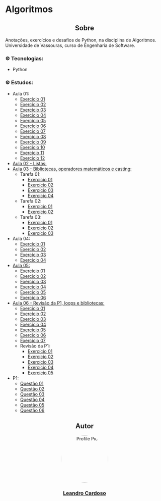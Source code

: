 # Algoritmos

<div align="center">
    <h2>Sobre</h2>
</div>

Anotações, exercícios e desafios de Python, na disciplina de Algoritmos.<br>
Universidade de Vassouras, curso de Engenharia de Software.<br>

### ⚙️ Tecnologias:
* Python

### ⚙️ Estudos:
* Aula 01:
    * [Exercício 01](https://github.com/Leandro-Cardoso/STUDY-Vassouras-Algoritmos/blob/main/aula01/exercicio01.py)
    * [Exercício 02](https://github.com/Leandro-Cardoso/STUDY-Vassouras-Algoritmos/blob/main/aula01/exercicio02.py)
    * [Exercício 03](https://github.com/Leandro-Cardoso/STUDY-Vassouras-Algoritmos/blob/main/aula01/exercicio03.py)
    * [Exercício 04](https://github.com/Leandro-Cardoso/STUDY-Vassouras-Algoritmos/blob/main/aula01/exercicio04.py)
    * [Exercício 05](https://github.com/Leandro-Cardoso/STUDY-Vassouras-Algoritmos/blob/main/aula01/exercicio05.py)
    * [Exercício 06](https://github.com/Leandro-Cardoso/STUDY-Vassouras-Algoritmos/blob/main/aula01/exercicio06.py)
    * [Exercício 07](https://github.com/Leandro-Cardoso/STUDY-Vassouras-Algoritmos/blob/main/aula01/exercicio07.py)
    * [Exercício 08](https://github.com/Leandro-Cardoso/STUDY-Vassouras-Algoritmos/blob/main/aula01/exercicio08.py)
    * [Exercício 09](https://github.com/Leandro-Cardoso/STUDY-Vassouras-Algoritmos/blob/main/aula01/exercicio09.py)
    * [Exercício 10](https://github.com/Leandro-Cardoso/STUDY-Vassouras-Algoritmos/blob/main/aula01/exercicio10.py)
    * [Exercício 11](https://github.com/Leandro-Cardoso/STUDY-Vassouras-Algoritmos/blob/main/aula01/exercicio11.py)
    * [Exercício 12](https://github.com/Leandro-Cardoso/STUDY-Vassouras-Algoritmos/blob/main/aula01/exercicio12.py)
* [Aula 02 - Listas:](https://github.com/Leandro-Cardoso/STUDY-Vassouras-Algoritmos/blob/main/aula02/aula02.py)
* [Aula 03 - Bibliotecas, operadores matemáticos e casting:](https://github.com/Leandro-Cardoso/STUDY-Vassouras-Algoritmos/blob/main/aula03/aula03.py)
    * Tarefa 01:
        * [Exercício 01](https://github.com/Leandro-Cardoso/STUDY-Vassouras-Algoritmos/blob/main/aula03/exercicio01_01.py)
        * [Exercício 02](https://github.com/Leandro-Cardoso/STUDY-Vassouras-Algoritmos/blob/main/aula03/exercicio01_02.py)
        * [Exercício 03](https://github.com/Leandro-Cardoso/STUDY-Vassouras-Algoritmos/blob/main/aula03/exercicio01_03.py)
        * [Exercício 04](https://github.com/Leandro-Cardoso/STUDY-Vassouras-Algoritmos/blob/main/aula03/exercicio01_04.py)
    * Tarefa 02:
        * [Exercício 01](https://github.com/Leandro-Cardoso/STUDY-Vassouras-Algoritmos/blob/main/aula03/exercicio02_01.py)
        * [Exercício 02](https://github.com/Leandro-Cardoso/STUDY-Vassouras-Algoritmos/blob/main/aula03/exercicio02_02.py)
    * Tarefa 03:
        * [Exercício 01](https://github.com/Leandro-Cardoso/STUDY-Vassouras-Algoritmos/blob/main/aula03/exercicio03_01.py)
        * [Exercício 02](https://github.com/Leandro-Cardoso/STUDY-Vassouras-Algoritmos/blob/main/aula03/exercicio03_02.py)
        * [Exercício 03](https://github.com/Leandro-Cardoso/STUDY-Vassouras-Algoritmos/blob/main/aula03/exercicio03_03.py)
* Aula 04:
    * [Exercício 01](https://github.com/Leandro-Cardoso/STUDY-Vassouras-Algoritmos/blob/main/aula04/exercicio01.py)
    * [Exercício 02](https://github.com/Leandro-Cardoso/STUDY-Vassouras-Algoritmos/blob/main/aula04/exercicio02.py)
    * [Exercício 03](https://github.com/Leandro-Cardoso/STUDY-Vassouras-Algoritmos/blob/main/aula04/exercicio03.py)
    * [Exercício 04](https://github.com/Leandro-Cardoso/STUDY-Vassouras-Algoritmos/blob/main/aula04/exercicio04.py)
* [Aula 05:](https://github.com/Leandro-Cardoso/STUDY-Vassouras-Algoritmos/blob/main/aula05/aula05.py)
    * [Exercício 01](https://github.com/Leandro-Cardoso/STUDY-Vassouras-Algoritmos/blob/main/aula05/exercicio01.py)
    * [Exercício 02](https://github.com/Leandro-Cardoso/STUDY-Vassouras-Algoritmos/blob/main/aula05/exercicio02.py)
    * [Exercício 03](https://github.com/Leandro-Cardoso/STUDY-Vassouras-Algoritmos/blob/main/aula05/exercicio03.py)
    * [Exercício 04](https://github.com/Leandro-Cardoso/STUDY-Vassouras-Algoritmos/blob/main/aula05/exercicio04.py)
    * [Exercício 05](https://github.com/Leandro-Cardoso/STUDY-Vassouras-Algoritmos/blob/main/aula05/exercicio05.py)
    * [Exercício 06](https://github.com/Leandro-Cardoso/STUDY-Vassouras-Algoritmos/blob/main/aula05/exercicio06.py)
* [Aula 06 - Revisão da P1, loops e bibliotecas:](https://github.com/Leandro-Cardoso/STUDY-Vassouras-Algoritmos/blob/main/aula06/aula06.py)
    * [Exercício 01](https://github.com/Leandro-Cardoso/STUDY-Vassouras-Algoritmos/blob/main/aula06/exercicio01.py)
    * [Exercício 02](https://github.com/Leandro-Cardoso/STUDY-Vassouras-Algoritmos/blob/main/aula06/exercicio02.py)
    * [Exercício 03](https://github.com/Leandro-Cardoso/STUDY-Vassouras-Algoritmos/blob/main/aula06/exercicio03.py)
    * [Exercício 04](https://github.com/Leandro-Cardoso/STUDY-Vassouras-Algoritmos/blob/main/aula06/exercicio04.py)
    * [Exercício 05](https://github.com/Leandro-Cardoso/STUDY-Vassouras-Algoritmos/blob/main/aula06/exercicio05.py)
    * [Exercício 06](https://github.com/Leandro-Cardoso/STUDY-Vassouras-Algoritmos/blob/main/aula06/exercicio06.py)
    * [Exercício 07](https://github.com/Leandro-Cardoso/STUDY-Vassouras-Algoritmos/blob/main/aula06/exercicio07.py)
    * Revisão da P1:
        * [Exercício 01](https://github.com/Leandro-Cardoso/STUDY-Vassouras-Algoritmos/blob/main/aula06/revisao_p1/exercicio01.py)
        * [Exercício 02](https://github.com/Leandro-Cardoso/STUDY-Vassouras-Algoritmos/blob/main/aula06/revisao_p1/exercicio02.py)
        * [Exercício 03](https://github.com/Leandro-Cardoso/STUDY-Vassouras-Algoritmos/blob/main/aula06/revisao_p1/exercicio03.py)
        * [Exercício 04](https://github.com/Leandro-Cardoso/STUDY-Vassouras-Algoritmos/blob/main/aula06/revisao_p1/exercicio04.py)
        * [Exercício 05](https://github.com/Leandro-Cardoso/STUDY-Vassouras-Algoritmos/blob/main/aula06/revisao_p1/exercicio05.py)
* P1:
    * [Questão 01](https://github.com/Leandro-Cardoso/STUDY-Vassouras-Algoritmos/blob/main/p1/questao01.py)
    * [Questão 02](https://github.com/Leandro-Cardoso/STUDY-Vassouras-Algoritmos/blob/main/p1/questao02.py)
    * [Questão 03](https://github.com/Leandro-Cardoso/STUDY-Vassouras-Algoritmos/blob/main/p1/questao03.py)
    * [Questão 04](https://github.com/Leandro-Cardoso/STUDY-Vassouras-Algoritmos/blob/main/p1/questao04.py)
    * [Questão 05](https://github.com/Leandro-Cardoso/STUDY-Vassouras-Algoritmos/blob/main/p1/questao05.py)
    * [Questão 06](https://github.com/Leandro-Cardoso/STUDY-Vassouras-Algoritmos/blob/main/p1/questao06.py)

<div align="center">
    <h2>Autor</h2>
    <a href="https://github.com/Leandro-Cardoso" target="_blank">
        <img src="https://avatars.githubusercontent.com/u/41876952?v=4" alt="Profile Pic" width="150" style="border-radius: 50%"/>
        <h3>Leandro Cardoso</h3>
    </a>
</div>
